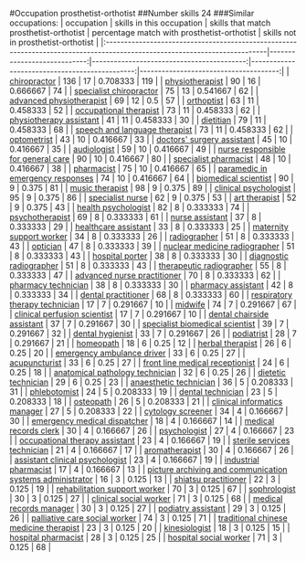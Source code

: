 #Occupation prosthetist-orthotist
##Number skills 24
###Similar occupations:
| occupation                                                                                                                |   skills in this occupation |   skills that match prosthetist-orthotist |   percentage match with prosthetist-orthotist |   skills not in prosthetist-orthotist |
|:--------------------------------------------------------------------------------------------------------------------------|----------------------------:|------------------------------------------:|----------------------------------------------:|--------------------------------------:|
| [chiropractor](chiropractor.md)                                                                                           |                         136 |                                        17 |                                      0.708333 |                                   119 |
| [physiotherapist](physiotherapist.md)                                                                                     |                          90 |                                        16 |                                      0.666667 |                                    74 |
| [specialist chiropractor](specialist_chiropractor.md)                                                                     |                          75 |                                        13 |                                      0.541667 |                                    62 |
| [advanced physiotherapist](advanced_physiotherapist.md)                                                                   |                          69 |                                        12 |                                      0.5      |                                    57 |
| [orthoptist](orthoptist.md)                                                                                               |                          63 |                                        11 |                                      0.458333 |                                    52 |
| [occupational therapist](occupational_therapist.md)                                                                       |                          73 |                                        11 |                                      0.458333 |                                    62 |
| [physiotherapy assistant](physiotherapy_assistant.md)                                                                     |                          41 |                                        11 |                                      0.458333 |                                    30 |
| [dietitian](dietitian.md)                                                                                                 |                          79 |                                        11 |                                      0.458333 |                                    68 |
| [speech and language therapist](speech_and_language_therapist.md)                                                         |                          73 |                                        11 |                                      0.458333 |                                    62 |
| [optometrist](optometrist.md)                                                                                             |                          43 |                                        10 |                                      0.416667 |                                    33 |
| [doctors' surgery assistant](doctors'_surgery_assistant.md)                                                               |                          45 |                                        10 |                                      0.416667 |                                    35 |
| [audiologist](audiologist.md)                                                                                             |                          59 |                                        10 |                                      0.416667 |                                    49 |
| [nurse responsible for general care](nurse_responsible_for_general_care.md)                                               |                          90 |                                        10 |                                      0.416667 |                                    80 |
| [specialist pharmacist](specialist_pharmacist.md)                                                                         |                          48 |                                        10 |                                      0.416667 |                                    38 |
| [pharmacist](pharmacist.md)                                                                                               |                          75 |                                        10 |                                      0.416667 |                                    65 |
| [paramedic in emergency responses](paramedic_in_emergency_responses.md)                                                   |                          74 |                                        10 |                                      0.416667 |                                    64 |
| [biomedical scientist](biomedical_scientist.md)                                                                           |                          90 |                                         9 |                                      0.375    |                                    81 |
| [music therapist](music_therapist.md)                                                                                     |                          98 |                                         9 |                                      0.375    |                                    89 |
| [clinical psychologist](clinical_psychologist.md)                                                                         |                          95 |                                         9 |                                      0.375    |                                    86 |
| [specialist nurse](specialist_nurse.md)                                                                                   |                          62 |                                         9 |                                      0.375    |                                    53 |
| [art therapist](art_therapist.md)                                                                                         |                          52 |                                         9 |                                      0.375    |                                    43 |
| [health psychologist](health_psychologist.md)                                                                             |                          82 |                                         8 |                                      0.333333 |                                    74 |
| [psychotherapist](psychotherapist.md)                                                                                     |                          69 |                                         8 |                                      0.333333 |                                    61 |
| [nurse assistant](nurse_assistant.md)                                                                                     |                          37 |                                         8 |                                      0.333333 |                                    29 |
| [healthcare assistant](healthcare_assistant.md)                                                                           |                          33 |                                         8 |                                      0.333333 |                                    25 |
| [maternity support worker](maternity_support_worker.md)                                                                   |                          34 |                                         8 |                                      0.333333 |                                    26 |
| [radiographer](radiographer.md)                                                                                           |                          51 |                                         8 |                                      0.333333 |                                    43 |
| [optician](optician.md)                                                                                                   |                          47 |                                         8 |                                      0.333333 |                                    39 |
| [nuclear medicine radiographer](nuclear_medicine_radiographer.md)                                                         |                          51 |                                         8 |                                      0.333333 |                                    43 |
| [hospital porter](hospital_porter.md)                                                                                     |                          38 |                                         8 |                                      0.333333 |                                    30 |
| [diagnostic radiographer](diagnostic_radiographer.md)                                                                     |                          51 |                                         8 |                                      0.333333 |                                    43 |
| [therapeutic radiographer](therapeutic_radiographer.md)                                                                   |                          55 |                                         8 |                                      0.333333 |                                    47 |
| [advanced nurse practitioner](advanced_nurse_practitioner.md)                                                             |                          70 |                                         8 |                                      0.333333 |                                    62 |
| [pharmacy technician](pharmacy_technician.md)                                                                             |                          38 |                                         8 |                                      0.333333 |                                    30 |
| [pharmacy assistant](pharmacy_assistant.md)                                                                               |                          42 |                                         8 |                                      0.333333 |                                    34 |
| [dental practitioner](dental_practitioner.md)                                                                             |                          68 |                                         8 |                                      0.333333 |                                    60 |
| [respiratory therapy technician](respiratory_therapy_technician.md)                                                       |                          17 |                                         7 |                                      0.291667 |                                    10 |
| [midwife](midwife.md)                                                                                                     |                          74 |                                         7 |                                      0.291667 |                                    67 |
| [clinical perfusion scientist](clinical_perfusion_scientist.md)                                                           |                          17 |                                         7 |                                      0.291667 |                                    10 |
| [dental chairside assistant](dental_chairside_assistant.md)                                                               |                          37 |                                         7 |                                      0.291667 |                                    30 |
| [specialist biomedical scientist](specialist_biomedical_scientist.md)                                                     |                          39 |                                         7 |                                      0.291667 |                                    32 |
| [dental hygienist](dental_hygienist.md)                                                                                   |                          33 |                                         7 |                                      0.291667 |                                    26 |
| [podiatrist](podiatrist.md)                                                                                               |                          28 |                                         7 |                                      0.291667 |                                    21 |
| [homeopath](homeopath.md)                                                                                                 |                          18 |                                         6 |                                      0.25     |                                    12 |
| [herbal therapist](herbal_therapist.md)                                                                                   |                          26 |                                         6 |                                      0.25     |                                    20 |
| [emergency ambulance driver](emergency_ambulance_driver.md)                                                               |                          33 |                                         6 |                                      0.25     |                                    27 |
| [acupuncturist](acupuncturist.md)                                                                                         |                          33 |                                         6 |                                      0.25     |                                    27 |
| [front line medical receptionist](front_line_medical_receptionist.md)                                                     |                          24 |                                         6 |                                      0.25     |                                    18 |
| [anatomical pathology technician](anatomical_pathology_technician.md)                                                     |                          32 |                                         6 |                                      0.25     |                                    26 |
| [dietetic technician](dietetic_technician.md)                                                                             |                          29 |                                         6 |                                      0.25     |                                    23 |
| [anaesthetic technician](anaesthetic_technician.md)                                                                       |                          36 |                                         5 |                                      0.208333 |                                    31 |
| [phlebotomist](phlebotomist.md)                                                                                           |                          24 |                                         5 |                                      0.208333 |                                    19 |
| [dental technician](dental_technician.md)                                                                                 |                          23 |                                         5 |                                      0.208333 |                                    18 |
| [osteopath](osteopath.md)                                                                                                 |                          26 |                                         5 |                                      0.208333 |                                    21 |
| [clinical informatics manager](clinical_informatics_manager.md)                                                           |                          27 |                                         5 |                                      0.208333 |                                    22 |
| [cytology screener](cytology_screener.md)                                                                                 |                          34 |                                         4 |                                      0.166667 |                                    30 |
| [emergency medical dispatcher](emergency_medical_dispatcher.md)                                                           |                          18 |                                         4 |                                      0.166667 |                                    14 |
| [medical records clerk](medical_records_clerk.md)                                                                         |                          30 |                                         4 |                                      0.166667 |                                    26 |
| [psychologist](psychologist.md)                                                                                           |                          27 |                                         4 |                                      0.166667 |                                    23 |
| [occupational therapy assistant](occupational_therapy_assistant.md)                                                       |                          23 |                                         4 |                                      0.166667 |                                    19 |
| [sterile services technician](sterile_services_technician.md)                                                             |                          21 |                                         4 |                                      0.166667 |                                    17 |
| [aromatherapist](aromatherapist.md)                                                                                       |                          30 |                                         4 |                                      0.166667 |                                    26 |
| [assistant clinical psychologist](assistant_clinical_psychologist.md)                                                     |                          23 |                                         4 |                                      0.166667 |                                    19 |
| [industrial pharmacist](industrial_pharmacist.md)                                                                         |                          17 |                                         4 |                                      0.166667 |                                    13 |
| [picture archiving and communication systems administrator](picture_archiving_and_communication_systems_administrator.md) |                          16 |                                         3 |                                      0.125    |                                    13 |
| [shiatsu practitioner](shiatsu_practitioner.md)                                                                           |                          22 |                                         3 |                                      0.125    |                                    19 |
| [rehabilitation support worker](rehabilitation_support_worker.md)                                                         |                          70 |                                         3 |                                      0.125    |                                    67 |
| [sophrologist](sophrologist.md)                                                                                           |                          30 |                                         3 |                                      0.125    |                                    27 |
| [clinical social worker](clinical_social_worker.md)                                                                       |                          71 |                                         3 |                                      0.125    |                                    68 |
| [medical records manager](medical_records_manager.md)                                                                     |                          30 |                                         3 |                                      0.125    |                                    27 |
| [podiatry assistant](podiatry_assistant.md)                                                                               |                          29 |                                         3 |                                      0.125    |                                    26 |
| [palliative care social worker](palliative_care_social_worker.md)                                                         |                          74 |                                         3 |                                      0.125    |                                    71 |
| [traditional chinese medicine therapist](traditional_chinese_medicine_therapist.md)                                       |                          23 |                                         3 |                                      0.125    |                                    20 |
| [kinesiologist](kinesiologist.md)                                                                                         |                          18 |                                         3 |                                      0.125    |                                    15 |
| [hospital pharmacist](hospital_pharmacist.md)                                                                             |                          28 |                                         3 |                                      0.125    |                                    25 |
| [hospital social worker](hospital_social_worker.md)                                                                       |                          71 |                                         3 |                                      0.125    |                                    68 |
